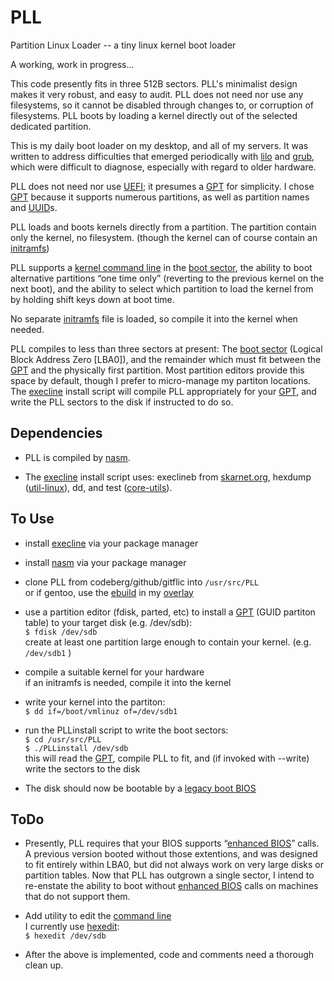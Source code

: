 # PLL

Partition Linux Loader -- a tiny linux kernel boot loader

A working, work in progress...

This code presently fits in three 512B sectors. PLL's minimalist
design makes it very robust, and easy to audit. PLL does not need nor
use any filesystems, so it cannot be disabled through changes to, or
corruption of filesystems. PLL boots by loading a kernel directly out
of the selected dedicated partition.

This is my daily boot loader on my desktop, and all of my servers.  It
was written to address difficulties that emerged periodically with
[lilo][1] and [grub][2], which were difficult to diagnose, especially with
regard to older hardware.

PLL does not need nor use [UEFI][3]; it presumes a [GPT][4] for simplicity.
I chose [GPT][4] because it supports numerous partitions, as well as
partition names and [UUID][5]s.

PLL loads and boots kernels directly from a partition.  The partition
contain only the kernel, no filesystem. (though the kernel can of course
contain an [initramfs][6])

PLL supports a [kernel command line][7] in the [boot sector][8], the ability to
boot alternative partitions “one time only” (reverting to the previous
kernel on the next boot), and the ability to select which partition to
load the kernel from by holding shift keys down at boot time.

No separate [initramfs][6] file is loaded, so compile it into the kernel
when needed.

PLL compiles to less than three sectors at present: The [boot sector][8]
(Logical Block Address Zero [LBA0]), and the remainder which must fit
between the [GPT][4] and the physically first partition. Most partition
editors provide this space by default, though I prefer to micro-manage
my partiton locations.  The [execline][10] install script will compile PLL
appropriately for your [GPT][4], and write the PLL sectors to the disk if
instructed to do so.

## Dependencies

* PLL is compiled by [nasm][9].

* The [execline][10] install script uses: execlineb from [skarnet.org][10],
hexdump ([util-linux][11]), dd, and test ([core-utils][12]).

## To Use

* install [execline][10] via your package manager
* install [nasm][9] via your package manager
* clone PLL from codeberg/github/gitflic into `/usr/src/PLL`  
or if gentoo, use the [ebuild][16] in my [overlay][15]
* use a partition editor (fdisk, parted, etc) to install a [GPT][4]
(GUID partiton table) to your target disk (e.g. /dev/sdb):  
	`$ fdisk /dev/sdb`  
	create at least one partition large enough to contain your kernel.
(e.g. `/dev/sdb1` )
* compile a suitable kernel for your hardware  
if an initramfs is needed, compile it into the kernel
* write your kernel into the partiton:  
	`$ dd if=/boot/vmlinuz of=/dev/sdb1`
* run the PLLinstall script to write the boot sectors:  
	`$ cd /usr/src/PLL`  
	`$ ./PLLinstall /dev/sdb`  
this will read the [GPT][4], compile PLL to fit, and
(if invoked with --write) write the sectors to the disk

* The disk should now be bootable by a [legacy boot BIOS][13]

## ToDo

* Presently, PLL requires that your BIOS supports “[enhanced BIOS][14]” calls.  
A previous version booted without those extentions, and was
designed to fit entirely within LBA0, but did not always work on
very large disks or partition tables. Now that PLL has outgrown
a single sector, I intend to re-enstate the ability to boot
without [enhanced BIOS][14] calls on machines that do not support them.

* Add utility to edit the [command line][7]  
I currently use [hexedit][17]:  
`$ hexedit /dev/sdb`

* After the above is implemented, code and comments need a thorough
clean up.

[1]: https://www.joonet.de/lilo/
[2]: https://www.gnu.org/software/grub/
[3]: https://en.wikipedia.org/wiki/UEFI
[4]: https://en.wikipedia.org/wiki/GUID_Partition_Table
[5]: https://en.wikipedia.org/wiki/UUID
[6]: https://www.kernel.org/doc/html/latest/filesystems/ramfs-rootfs-initramfs.html#what-is-initramfs
[7]: https://www.kernel.org/doc/html/v4.14/admin-guide/kernel-parameters.html
[8]: https://en.wikipedia.org/wiki/Volume_boot_record
[9]: https://www.nasm.us/
[10]: https://www.skarnet.org/software/execline/
[11]: https://github.com/util-linux/util-linux
[12]: https://www.gnu.org/software/coreutils/
[13]: https://en.wikipedia.org/wiki/UEFI_CSM#CSM_booting
[14]: https://en.wikipedia.org/wiki/Enhanced_BIOS#Enhanced_BIOS
[15]: https://codeberg.org/smj/smj-gentoo
[16]: https://codeberg.org/smj/smj-gentoo/src/branch/main/sys-boot/pll
[17]: http://rigaux.org/hexedit.html
